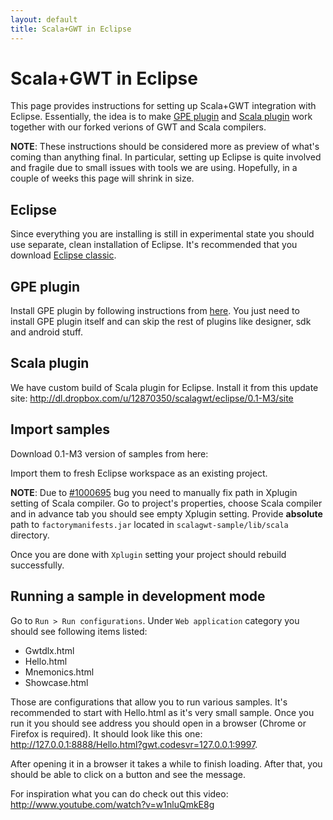 ```yaml
---
layout: default
title: Scala+GWT in Eclipse
---
```


Scala+GWT in Eclipse
====================

This page provides instructions for setting up Scala+GWT integration with Eclipse. Essentially, the idea is to make [GPE plugin](http://code.google.com/eclipse/) and [Scala plugin](http://www.scala-ide.org/) work together with our forked verions of GWT and Scala compilers.

**NOTE**: These instructions should be considered more as preview of what's coming than anything final. In particular, setting up Eclipse is quite involved and fragile due to small issues with tools we are using. Hopefully, in a couple of weeks this page will shrink in size.

Eclipse
-------

Since everything you are installing is still in experimental state you should use separate, clean installation of Eclipse. It's recommended that you download [Eclipse classic](http://www.eclipse.org/downloads/).

GPE plugin
----------

Install GPE plugin by following instructions from [here](http://code.google.com/eclipse/). You just need to install GPE plugin itself and can skip the rest of plugins like designer, sdk and android stuff.

Scala plugin
------------

We have custom build of Scala plugin for Eclipse. Install it from this update site: http://dl.dropbox.com/u/12870350/scalagwt/eclipse/0.1-M3/site

Import samples
--------------

Download 0.1-M3 version of samples from here:

Import them to fresh Eclipse workspace as an existing project.

**NOTE**: Due to [#1000695](http://www.assembla.com/spaces/scala-ide/tickets/1000695) bug you need to manually fix path in Xplugin setting
of Scala compiler. Go to project's properties, choose Scala compiler and in advance tab you should see empty Xplugin setting. Provide **absolute** path to `factorymanifests.jar` located in `scalagwt-sample/lib/scala` directory.

Once you are done with `Xplugin` setting your project should rebuild successfully.

Running a sample in development mode
------------------------------------

Go to `Run > Run configurations`. Under `Web application` category you should see following items listed:

  * Gwtdlx.html
  * Hello.html
  * Mnemonics.html
  * Showcase.html
  
Those are configurations that allow you to run various samples. It's recommended to start with Hello.html as it's very small sample. Once you run it you should see address you should open in a browser (Chrome or Firefox is required). It should look like this one: http://127.0.0.1:8888/Hello.html?gwt.codesvr=127.0.0.1:9997.

After opening it in a browser it takes a while to finish loading. After that, you should be able to click on a button and see the message.

For inspiration what you can do check out this video: http://www.youtube.com/watch?v=w1nluQmkE8g
